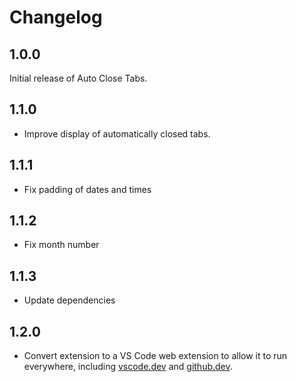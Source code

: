 # Changelog

## 1.0.0

Initial release of Auto Close Tabs.

## 1.1.0

- Improve display of automatically closed tabs.

## 1.1.1

- Fix padding of dates and times

## 1.1.2

- Fix month number

## 1.1.3

- Update dependencies

## 1.2.0

- Convert extension to a VS Code web extension to allow it to run everywhere, including [vscode.dev](https://vscode.dev) and [github.dev](https://github.dev).
